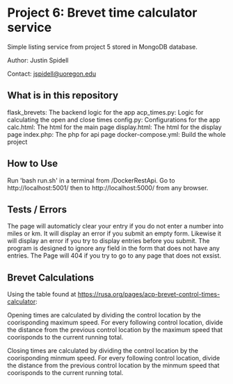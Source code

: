 # Project 6: Brevet time calculator service

Simple listing service from project 5 stored in MongoDB database.

Author: Justin Spidell

Contact: jspidell@uoregon.edu

## What is in this repository

flask_brevets: The backend logic for the app
acp_times.py: Logic for calculating the open and close times
config.py: Configurations for the app
calc.html: The html for the main page
display.html: The html for the display page
index.php: The php for api page
docker-compose.yml: Build the whole project

## How to Use

Run 'bash run.sh' in a terminal from /DockerRestApi. Go to http://localhost:5001/ then to http://localhost:5000/ from any browser.

## Tests / Errors

The page will automaticly clear your entry if you do not enter a number into miles or km. It will display an error if you submit an empty form. Likewise it will display an error if you try to display entries before you submit. The program is designed to ignore any field in the form that does not have any entries. The Page will 404 if you try to go to any page that does not exsist.

## Brevet Calculations

Using the table found at https://rusa.org/pages/acp-brevet-control-times-calculator:

Opening times are calculated by dividing the control location by the coorisponding maximum speed. For every following control location, divide the distance from the previous control location by the maximum speed that coorisponds to the current running total.

Closing times are calculated by dividing the control location by the coorisponding minmum speed. For every following control location, divide the distance from the previous control location by the minmum speed that coorisponds to the current running total.